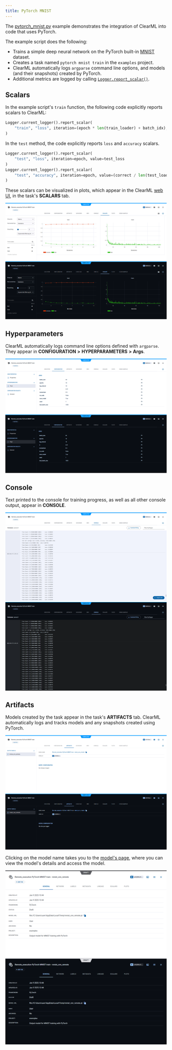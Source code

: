 ```yaml
---
title: PyTorch MNIST
---
```


The [pytorch_mnist.py](https://github.com/clearml/clearml/blob/master/examples/frameworks/pytorch/pytorch_mnist.py) example 
demonstrates the integration of ClearML into code that uses PyTorch. 

The example script does the following:
* Trains a simple deep neural network on the PyTorch built-in [MNIST](https://pytorch.org/vision/stable/datasets.html#mnist)
  dataset.
* Creates a task named `pytorch mnist train` in the `examples` project.
* ClearML automatically logs `argparse` command line options, and models (and their snapshots) created by PyTorch.
* Additional metrics are logged by calling [`Logger.report_scalar()`](../../../references/sdk/logger.md#report_scalar).

## Scalars

In the example script's `train` function, the following code explicitly reports scalars to ClearML:

```python
Logger.current_logger().report_scalar(
    "train", "loss", iteration=(epoch * len(train_loader) + batch_idx), value=loss.item()
)
```

In the `test` method, the code explicitly reports `loss` and `accuracy` scalars.

```python
Logger.current_logger().report_scalar(
    "test", "loss", iteration=epoch, value=test_loss
)
Logger.current_logger().report_scalar(
    "test", "accuracy", iteration=epoch, value=(correct / len(test_loader.dataset))
)
```    

These scalars can be visualized in plots, which appear in the ClearML [web UI](../../../webapp/webapp_overview.md), 
in the task's **SCALARS** tab. 

![Scalars](../../../img/examples_pytorch_mnist_07.png#light-mode-only)
![Scalars](../../../img/examples_pytorch_mnist_07_dark.png#dark-mode-only)

## Hyperparameters

ClearML automatically logs command line options defined with `argparse`. They appear in **CONFIGURATION** **>** **HYPERPARAMETERS** **>** **Args**.

![Hyperparameters](../../../img/examples_pytorch_mnist_01.png#light-mode-only)
![Hyperparameters](../../../img/examples_pytorch_mnist_01_dark.png#dark-mode-only)

## Console

Text printed to the console for training progress, as well as all other console output, appear in **CONSOLE**.

![Console Log](../../../img/examples_pytorch_mnist_06.png#light-mode-only)
![Console Log](../../../img/examples_pytorch_mnist_06_dark.png#dark-mode-only)

## Artifacts

Models created by the task appear in the task's **ARTIFACTS** tab. ClearML automatically logs and tracks models 
and any snapshots created using PyTorch. 

![Models](../../../img/examples_pytorch_mnist_02.png#light-mode-only)
![Models](../../../img/examples_pytorch_mnist_02_dark.png#dark-mode-only)

Clicking on the model name takes you to the [model's page](../../../webapp/webapp_model_viewing.md), where you can view 
the model's details and access the model.

![Model details](../../../img/examples_pytorch_mnist_03.png#light-mode-only)
![Model details](../../../img/examples_pytorch_mnist_03_dark.png#dark-mode-only)
